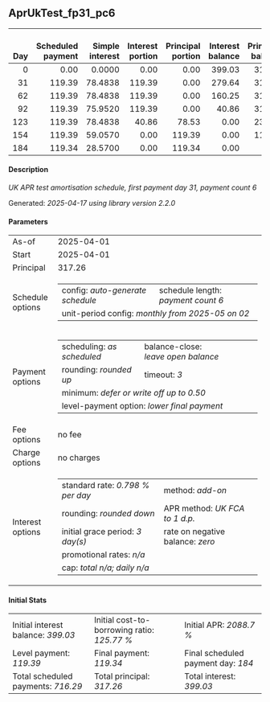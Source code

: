 <h2>AprUkTest_fp31_pc6</h2>
<table>
    <thead style="vertical-align: bottom;">
        <th style="text-align: right;">Day</th>
        <th style="text-align: right;">Scheduled payment</th>
        <th style="text-align: right;">Simple interest</th>
        <th style="text-align: right;">Interest portion</th>
        <th style="text-align: right;">Principal portion</th>
        <th style="text-align: right;">Interest balance</th>
        <th style="text-align: right;">Principal balance</th>
        <th style="text-align: right;">Total simple interest</th>
        <th style="text-align: right;">Total interest</th>
        <th style="text-align: right;">Total principal</th>
    </thead>
    <tr style="text-align: right;">
        <td class="ci00">0</td>
        <td class="ci01" style="white-space: nowrap;">0.00</td>
        <td class="ci02">0.0000</td>
        <td class="ci03">0.00</td>
        <td class="ci04">0.00</td>
        <td class="ci05">399.03</td>
        <td class="ci06">317.26</td>
        <td class="ci07">0.0000</td>
        <td class="ci08">0.00</td>
        <td class="ci09">0.00</td>
    </tr>
    <tr style="text-align: right;">
        <td class="ci00">31</td>
        <td class="ci01" style="white-space: nowrap;">119.39</td>
        <td class="ci02">78.4838</td>
        <td class="ci03">119.39</td>
        <td class="ci04">0.00</td>
        <td class="ci05">279.64</td>
        <td class="ci06">317.26</td>
        <td class="ci07">78.4838</td>
        <td class="ci08">119.39</td>
        <td class="ci09">0.00</td>
    </tr>
    <tr style="text-align: right;">
        <td class="ci00">62</td>
        <td class="ci01" style="white-space: nowrap;">119.39</td>
        <td class="ci02">78.4838</td>
        <td class="ci03">119.39</td>
        <td class="ci04">0.00</td>
        <td class="ci05">160.25</td>
        <td class="ci06">317.26</td>
        <td class="ci07">156.9676</td>
        <td class="ci08">238.78</td>
        <td class="ci09">0.00</td>
    </tr>
    <tr style="text-align: right;">
        <td class="ci00">92</td>
        <td class="ci01" style="white-space: nowrap;">119.39</td>
        <td class="ci02">75.9520</td>
        <td class="ci03">119.39</td>
        <td class="ci04">0.00</td>
        <td class="ci05">40.86</td>
        <td class="ci06">317.26</td>
        <td class="ci07">232.9196</td>
        <td class="ci08">358.17</td>
        <td class="ci09">0.00</td>
    </tr>
    <tr style="text-align: right;">
        <td class="ci00">123</td>
        <td class="ci01" style="white-space: nowrap;">119.39</td>
        <td class="ci02">78.4838</td>
        <td class="ci03">40.86</td>
        <td class="ci04">78.53</td>
        <td class="ci05">0.00</td>
        <td class="ci06">238.73</td>
        <td class="ci07">311.4034</td>
        <td class="ci08">399.03</td>
        <td class="ci09">78.53</td>
    </tr>
    <tr style="text-align: right;">
        <td class="ci00">154</td>
        <td class="ci01" style="white-space: nowrap;">119.39</td>
        <td class="ci02">59.0570</td>
        <td class="ci03">0.00</td>
        <td class="ci04">119.39</td>
        <td class="ci05">0.00</td>
        <td class="ci06">119.34</td>
        <td class="ci07">370.4604</td>
        <td class="ci08">399.03</td>
        <td class="ci09">197.92</td>
    </tr>
    <tr style="text-align: right;">
        <td class="ci00">184</td>
        <td class="ci01" style="white-space: nowrap;">119.34</td>
        <td class="ci02">28.5700</td>
        <td class="ci03">0.00</td>
        <td class="ci04">119.34</td>
        <td class="ci05">0.00</td>
        <td class="ci06">0.00</td>
        <td class="ci07">399.0304</td>
        <td class="ci08">399.03</td>
        <td class="ci09">317.26</td>
    </tr>
</table>
<h4>Description</h4>
<p><i>UK APR test amortisation schedule, first payment day 31, payment count 6</i></p>
<p>Generated: <i>2025-04-17 using library version 2.2.0</i></p>
<h4>Parameters</h4>
<table>
    <tr>
        <td>As-of</td>
        <td>2025-04-01</td>
    </tr>
    <tr>
        <td>Start</td>
        <td>2025-04-01</td>
    </tr>
    <tr>
        <td>Principal</td>
        <td>317.26</td>
    </tr>
    <tr>
        <td>Schedule options</td>
        <td>
            <table>
                <tr>
                    <td>config: <i>auto-generate schedule</i></td>
                    <td>schedule length: <i><i>payment count</i> 6</i></td>
                </tr>
                <tr>
                    <td colspan="2" style="white-space: nowrap;">unit-period config: <i>monthly from 2025-05 on 02</i></td>
                </tr>
            </table>
        </td>
    </tr>
    <tr>
        <td>Payment options</td>
        <td>
            <table>
                <tr>
                    <td>scheduling: <i>as scheduled</i></td>
                    <td>balance-close: <i>leave&nbsp;open&nbsp;balance</i></td>
                </tr>
                <tr>
                    <td>rounding: <i>rounded up</i></td>
                    <td>timeout: <i>3</i></td>
                </tr>
                <tr>
                    <td colspan='2'>minimum: <i>defer&nbsp;or&nbsp;write&nbsp;off&nbsp;up&nbsp;to&nbsp;0.50</i></td>
                </tr>
                <tr>
                    <td colspan='2'>level-payment option: <i>lower&nbsp;final&nbsp;payment</i></td>
                </tr>
            </table>
        </td>
    </tr>
    <tr>
        <td>Fee options</td>
        <td>no fee
        </td>
    </tr>
    <tr>
        <td>Charge options</td>
        <td>no charges
        </td>
    </tr>
    <tr>
        <td>Interest options</td>
        <td>
            <table>
                <tr>
                    <td>standard rate: <i>0.798 % per day</i></td>
                    <td>method: <i>add-on</i></td>
                </tr>
                <tr>
                    <td>rounding: <i>rounded down</i></td>
                    <td>APR method: <i>UK FCA to 1 d.p.</i></td>
                </tr>
                <tr>
                    <td>initial grace period: <i>3 day(s)</i></td>
                    <td>rate on negative balance: <i>zero</i></td>
                </tr>
                <tr>
                    <td colspan="2">promotional rates: <i><i>n/a</i></i></td>
                </tr>
                <tr>
                    <td colspan="2">cap: <i>total <i>n/a</i>; daily <i>n/a</i></td>
                </tr>
            </table>
        </td>
    </tr>
</table>
<h4>Initial Stats</h4>
<table>
    <tr>
        <td>Initial interest balance: <i>399.03</i></td>
        <td>Initial cost-to-borrowing ratio: <i>125.77 %</i></td>
        <td>Initial APR: <i>2088.7 %</i></td>
    </tr>
    <tr>
        <td>Level payment: <i>119.39</i></td>
        <td>Final payment: <i>119.34</i></td>
        <td>Final scheduled payment day: <i>184</i></td>
    </tr>
    <tr>
        <td>Total scheduled payments: <i>716.29</i></td>
        <td>Total principal: <i>317.26</i></td>
        <td>Total interest: <i>399.03</i></td>
    </tr>
</table>
